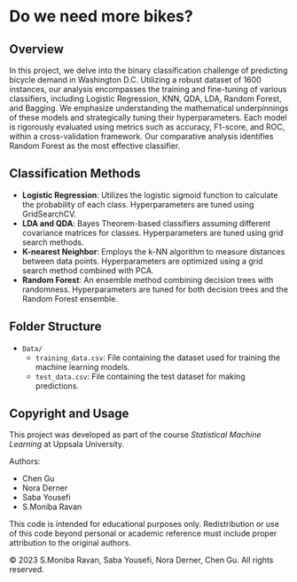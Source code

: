 # Do we need more bikes?

## Overview
In this project, we delve into the binary classification challenge of predicting bicycle demand in Washington D.C. Utilizing a robust dataset of 1600 instances, our analysis encompasses the training and fine-tuning of various classifiers, including Logistic Regression, KNN, QDA, LDA, Random Forest, and Bagging. We emphasize understanding the mathematical underpinnings of these models and strategically tuning their hyperparameters. Each model is rigorously evaluated using metrics such as accuracy, F1-score, and ROC, within a cross-validation framework. Our comparative analysis identifies Random Forest as the most effective classifier.

## Classification Methods
- **Logistic Regression**: Utilizes the logistic sigmoid function to calculate the probability of each class. Hyperparameters are tuned using GridSearchCV.
- **LDA and QDA**: Bayes Theorem-based classifiers assuming different covariance matrices for classes. Hyperparameters are tuned using grid search methods.
- **K-nearest Neighbor**: Employs the k-NN algorithm to measure distances between data points. Hyperparameters are optimized using a grid search method combined with PCA.
- **Random Forest**: An ensemble method combining decision trees with randomness. Hyperparameters are tuned for both decision trees and the Random Forest ensemble.

## Folder Structure
- `Data/`
  - `training_data.csv`: File containing the dataset used for training the machine learning models.
  - `test_data.csv`: File containing the test dataset for making predictions.

## Copyright and Usage
This project was developed as part of the course *Statistical Machine Learning* at Uppsala University.

Authors:
-  Chen Gu 
-  Nora Derner
-  Saba Yousefi
-  S.Moniba Ravan 

This code is intended for educational purposes only. Redistribution or use of this code beyond personal or academic reference must include proper attribution to the original authors.

© 2023 S.Moniba Ravan, Saba Yousefi, Nora Derner, Chen Gu. All rights reserved.
